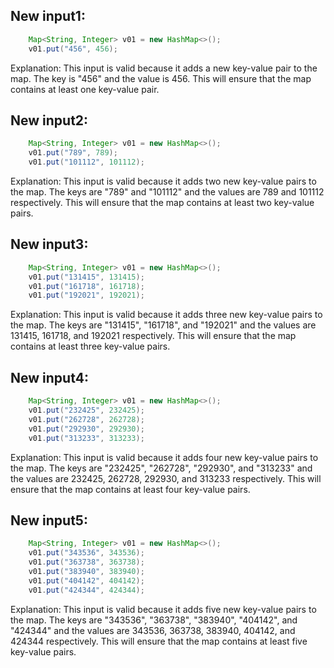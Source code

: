 ## New input1:
```java
    Map<String, Integer> v01 = new HashMap<>();
    v01.put("456", 456);
```
Explanation: This input is valid because it adds a new key-value pair to the map. The key is "456" and the value is 456. This will ensure that the map contains at least one key-value pair.

## New input2:
```java
    Map<String, Integer> v01 = new HashMap<>();
    v01.put("789", 789);
    v01.put("101112", 101112);
```
Explanation: This input is valid because it adds two new key-value pairs to the map. The keys are "789" and "101112" and the values are 789 and 101112 respectively. This will ensure that the map contains at least two key-value pairs.

## New input3:
```java
    Map<String, Integer> v01 = new HashMap<>();
    v01.put("131415", 131415);
    v01.put("161718", 161718);
    v01.put("192021", 192021);
```
Explanation: This input is valid because it adds three new key-value pairs to the map. The keys are "131415", "161718", and "192021" and the values are 131415, 161718, and 192021 respectively. This will ensure that the map contains at least three key-value pairs.

## New input4:
```java
    Map<String, Integer> v01 = new HashMap<>();
    v01.put("232425", 232425);
    v01.put("262728", 262728);
    v01.put("292930", 292930);
    v01.put("313233", 313233);
```
Explanation: This input is valid because it adds four new key-value pairs to the map. The keys are "232425", "262728", "292930", and "313233" and the values are 232425, 262728, 292930, and 313233 respectively. This will ensure that the map contains at least four key-value pairs.

## New input5:
```java
    Map<String, Integer> v01 = new HashMap<>();
    v01.put("343536", 343536);
    v01.put("363738", 363738);
    v01.put("383940", 383940);
    v01.put("404142", 404142);
    v01.put("424344", 424344);
```
Explanation: This input is valid because it adds five new key-value pairs to the map. The keys are "343536", "363738", "383940", "404142", and "424344" and the values are 343536, 363738, 383940, 404142, and 424344 respectively. This will ensure that the map contains at least five key-value pairs.

